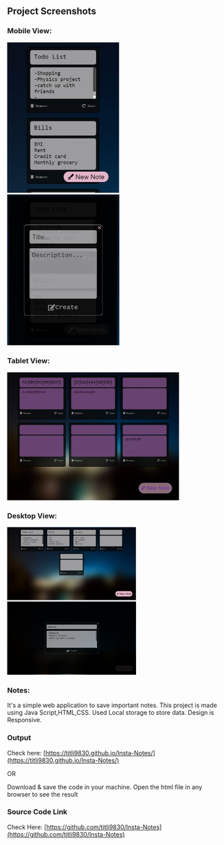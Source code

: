 ## Project Screenshots

### Mobile View:

<img src="screenshots/Mobile2.PNG" height="350">  <img src="screenshots/Mobile modal.PNG" height="350">

### Tablet View:

<img src="screenshots/Tablet.PNG" width="400">

### Desktop View:

<img src="screenshots/Desktop2.PNG" width="300">  <img src="screenshots/Desktop Modal.PNG" width="300">

### Notes:

It's a simple web application to save important notes. This project is made using Java Script,HTML,CSS. Used Local storage to store data. Design is Responsive.

### Output

Check here: [https://titli9830.github.io/Insta-Notes/](https://titli9830.github.io/Insta-Notes/)<br/>

OR

Download & save the code in your machine. Open the html file in any browser to see the result

### Source Code Link

Check Here: [https://github.com/titli9830/Insta-Notes](https://github.com/titli9830/Insta-Notes)
